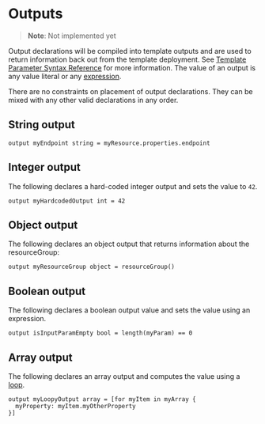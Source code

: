 # Outputs
> **Note**: Not implemented yet

Output declarations will be compiled into template outputs and are used to return information back out from the template deployment. See [Template Parameter Syntax Reference](https://docs.microsoft.com/en-us/azure/azure-resource-manager/templates/template-syntax#outputs) for more information. The value of an output is any value literal or any [expression](./expressions.md).

There are no constraints on placement of output declarations. They can be mixed with any other valid declarations in any order.

## String output
```
output myEndpoint string = myResource.properties.endpoint
```

## Integer output
The following declares a hard-coded integer output and sets the value to `42`.
```
output myHardcodedOutput int = 42
```

## Object output
The following declares an object output that returns information about the resourceGroup:
```
output myResourceGroup object = resourceGroup()
```

## Boolean output
The following declares a boolean output value and sets the value using an expression.
```
output isInputParamEmpty bool = length(myParam) == 0
```

## Array output
The following declares an array output and computes the value using a [loop](./loops.md).
```
output myLoopyOutput array = [for myItem in myArray {
  myProperty: myItem.myOtherProperty
}]
```